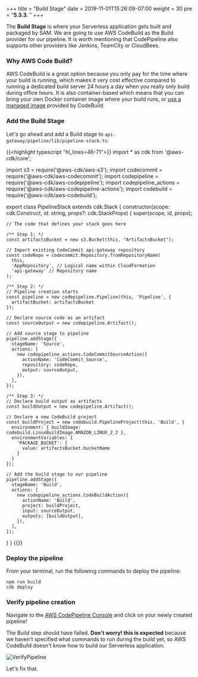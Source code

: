 +++
title = "Build Stage"
date = 2019-11-01T15:26:09-07:00
weight = 30
pre = "<b>5.3.3. </b>"
+++

The **Build Stage** is where your Serverless application gets built and packaged by SAM. We are going to use AWS CodeBuild as the Build provider for our pipeline. It is worth mentioning that CodePipeline also supports other providers like Jenkins, TeamCity or CloudBees. 

### Why AWS Code Build?

AWS CodeBuild is a great option because you only pay for the time where your build is running, which makes it very cost effective compared to running a dedicated build server 24 hours a day when you really only build during office hours. It is also container-based which means that you can bring your own Docker container image where your build runs, or [use a managed image](https://docs.aws.amazon.com/codebuild/latest/userguide/build-env-ref-available.html) provided by CodeBuild.  

### Add the Build Stage

Let's go ahead and add a Build stage to `api-gateway/pipeline/lib/pipeline-stack.ts`:

{{<highlight typescript "hl_lines=46-71">}}
import * as cdk from '@aws-cdk/core';

import s3 = require('@aws-cdk/aws-s3');
import codecommit = require('@aws-cdk/aws-codecommit');
import codepipeline = require('@aws-cdk/aws-codepipeline');
import codepipeline_actions = require('@aws-cdk/aws-codepipeline-actions');
import codebuild = require('@aws-cdk/aws-codebuild');

export class PipelineStack extends cdk.Stack {
  constructor(scope: cdk.Construct, id: string, props?: cdk.StackProps) {
    super(scope, id, props);

    // The code that defines your stack goes here
    
    /** Step 1: */
    const artifactsBucket = new s3.Bucket(this, "ArtifactsBucket");
    
    // Import existing CodeCommit api-gateway repository
    const codeRepo = codecommit.Repository.fromRepositoryName(
      this,
      'AppRepository', // Logical name within CloudFormation
      'api-gateway' // Repository name
    );
    
    /** Step 2: */
    // Pipeline creation starts
    const pipeline = new codepipeline.Pipeline(this, 'Pipeline', {
      artifactBucket: artifactsBucket
    });
    
    // Declare source code as an artifact
    const sourceOutput = new codepipeline.Artifact();
    
    // Add source stage to pipeline
    pipeline.addStage({
      stageName: 'Source',
      actions: [
        new codepipeline_actions.CodeCommitSourceAction({
          actionName: 'CodeCommit_Source',
          repository: codeRepo,
          output: sourceOutput,
        }),
      ],
    });
    
    /** Step 3: */
    // Declare build output as artifacts
    const buildOutput = new codepipeline.Artifact();
    
    // Declare a new CodeBuild project
    const buildProject = new codebuild.PipelineProject(this, 'Build', {
      environment: { buildImage: codebuild.LinuxBuildImage.AMAZON_LINUX_2_2 },
      environmentVariables: {
        'PACKAGE_BUCKET': {
          value: artifactsBucket.bucketName
        }
      }
    });
    
    // Add the build stage to our pipeline
    pipeline.addStage({
      stageName: 'Build',
      actions: [
        new codepipeline_actions.CodeBuildAction({
          actionName: 'Build',
          project: buildProject,
          input: sourceOutput,
          outputs: [buildOutput],
        }),
      ],
    });

  }
}
{{</highlight>}}


### Deploy the pipeline

From your terminal, run the following commands to deploy the pipeline:

```
npm run build
cdk deploy
```

### Verify pipeline creation

Navigate to the [AWS CodePipeline Console](https://console.aws.amazon.com/codesuite/codepipeline/home) and click on your newly created pipeline! 

The Build step should have failed. **Don't worry! this is expected** because we haven't specified what commands to run during the build yet, so AWS CodeBuild doesn't know how to build our Serverless application.

![VerifyPipeline](/images/build-pipeline/pipeline-verify-fail.png)

Let's fix that.
